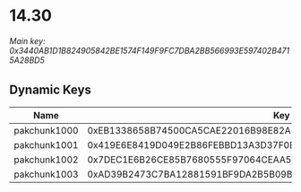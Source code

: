 # 14.30

###### *Main key: 0x3440AB1D1B824905842BE1574F149F9FC7DBA2BB566993E597402B4715A28BD5*

## Dynamic Keys

| Name         | Key                                                                |
|--------------|--------------------------------------------------------------------|
| pakchunk1000 | 0xEB1338658B74500CA5CAE22016B98E82AE1F6151F60A113340D725F0A190174A |
| pakchunk1001 | 0x419E6E8419D049E2B86FEBBD13A3D37F0EE3DAC70F3133D7E1F153389588C043 |
| pakchunk1002 | 0x7DEC1E6B26CE85B7680555F97064CEAA5C788DFDC674F98A6A711F726DEDB943 |
| pakchunk1003 | 0xAD39B2473C7BA12881591BF9DA2B5B09B00594B232ED6E9D6680DC7F24CC9B2A |
